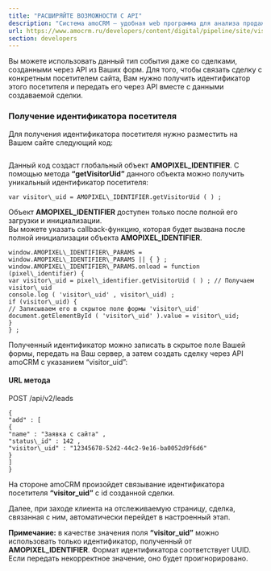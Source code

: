 ```yaml
---
title: "РАСШИРЯЙТЕ ВОЗМОЖНОСТИ С API"
description: "Система amoCRM – удобная web программа для анализа продаж, доступная в режиме online из любой точки мира! Подробности узнавайте по указанным на сайте телефонам в Москве."
url: https://www.amocrm.ru/developers/content/digital/pipeline/site/visit
section: developers
---
```


Вы можете использовать данный тип события даже со сделками, созданными через API из Ваших форм. Для того, чтобы связать сделку с конкретным посетителем сайта, Вам нужно получить идентификатор этого посетителя и передать его через API вместе с данными создаваемой сделки.

### Получение идентификатора посетителя

Для получения идентификатора посетителя нужно разместить на Вашем сайте следующий код:

```

```

Данный код создаст глобальный объект **AMOPIXEL\_IDENTIFIER**. С помощью метода **“getVisitorUid”** данного объекта можно получить уникальный идентификатор посетителя:

```
var visitor\_uid = AMOPIXEL\_IDENTIFIER.getVisitorUid ( ) ;
```

Объект **AMOPIXEL\_IDENTIFIER** доступен только после полной его загрузки и инициализации.  
Вы можете указать callback-функцию, которая будет вызвана после полной инициализации объекта **AMOPIXEL\_IDENTIFIER**.

```
window.AMOPIXEL\_IDENTIFIER\_PARAMS = window.AMOPIXEL\_IDENTIFIER\_PARAMS || { } ;
window.AMOPIXEL\_IDENTIFIER\_PARAMS.onload = function (pixel\_identifier) {
var visitor\_uid = pixel\_identifier.getVisitorUid ( ) ; // Получаем visitor\_uid
console.log ( 'visitor\_uid' , visitor\_uid) ;
if (visitor\_uid) {
// Записываем его в скрытое поле формы 'visitor\_uid'
document.getElementById ( 'visitor\_uid' ).value = visitor\_uid;
}
} ;
```

Полученный идентификатор можно записать в скрытое поле Вашей формы, передать на Ваш сервер, а затем создать сделку через API amoCRM с указанием “visitor\_uid”:

#### **URL метода**

POST /api/v2/leads

```
{
"add" : [
{
"name" : "Заявка с сайта" ,
"status\_id" : 142 ,
"visitor\_uid" : "12345678-52d2-44c2-9e16-ba0052d9f6d6"
}
]
}
```

На стороне amoCRM произойдет связывание идентификатора посетителя **“visitor\_uid”** с id созданной сделки.

Далее, при заходе клиента на отслеживаемую страницу, сделка, связанная с ним, автоматически перейдет в настроенный этап.

**Примечание:** в качестве значения поля **“visitor\_uid”** можно использовать только идентификатор, полученный от **AMOPIXEL\_IDENTIFIER**. Формат идентификатора соответствует UUID. Если передать некорректное значение, оно будет проигнорировано.